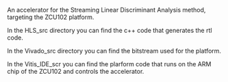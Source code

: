 An accelerator for the Streaming Linear Discriminant Analysis method, targeting the ZCU102 platform. 

In the HLS_src directory you can find the c++ code that generates the rtl code.

In the Vivado_src directory you can find the bitstream used for the platform.

In the Vitis_IDE_scr you can find the plarform code that runs on the ARM chip of the ZCU102 and controls the accelerator.
